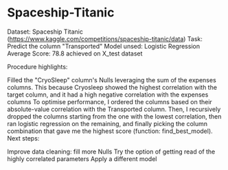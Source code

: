 # Spaceship-Titanic
Dataset: Spaceship Titanic (https://www.kaggle.com/competitions/spaceship-titanic/data) Task: Predict the column "Transported" Model unsed: Logistic Regression Average Score: 78.8 achieved on X_test dataset

Procedure highlights:

Filled the "CryoSleep" column's Nulls leveraging the sum of the expenses columns. This because Cryosleep showed the highest correlation with the target column, and it had a high negative correlation with the expenses columns
To optimise performance, I ordered the columns based on their absolute-value correlation with the Transported column. Then, I recursively dropped the columns starting from the one with the lowest correlation, then ran logistic regression on the remaining, and finally picking the column combination that gave me the highest score (function: find_best_model).
Next steps:

Improve data cleaning: fill more Nulls
Try the option of getting read of the highly correlated parameters
Apply a different model

